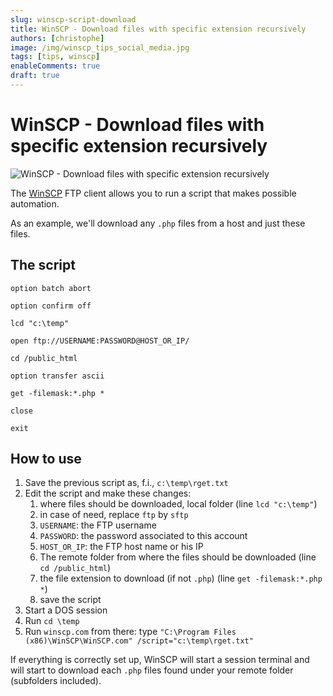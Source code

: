 ```yaml
---
slug: winscp-script-download
title: WinSCP - Download files with specific extension recursively
authors: [christophe]
image: /img/winscp_tips_social_media.jpg
tags: [tips, winscp]
enableComments: true
draft: true
---
```

# WinSCP - Download files with specific extension recursively

![WinSCP - Download files with specific extension recursively](/img/winscp_tips_banner.jpg)

The [WinSCP](https://winscp.net/) FTP client allows you to run a script that makes possible automation.

As an example, we'll download any `.php` files from a host and just these files. 

<!-- truncate -->

## The script

```text
option batch abort

option confirm off

lcd "c:\temp"

open ftp://USERNAME:PASSWORD@HOST_OR_IP/

cd /public_html

option transfer ascii

get -filemask:*.php *

close

exit
```

## How to use

1. Save the previous script as, f.i., `c:\temp\rget.txt`
2. Edit the script and make these changes:
   1. where files should be downloaded, local folder (line `lcd "c:\temp"`)
   2. in case of need, replace `ftp` by `sftp`
   3. `USERNAME`: the FTP username
   4. `PASSWORD`: the password associated to this account
   5. `HOST_OR_IP`: the FTP host name or his IP
   6. The remote folder from where the files should be downloaded (line `cd /public_html`)
   7. the file extension to download (if not `.php`) (line `get -filemask:*.php *`)
   8. save the script
3. Start a DOS session
4. Run `cd \temp`
5. Run `winscp.com` from there: type `"C:\Program Files (x86)\WinSCP\WinSCP.com" /script="c:\temp\rget.txt"`

If everything is correctly set up, WinSCP will start a session terminal and will start to download each `.php` files found under your remote folder (subfolders included).